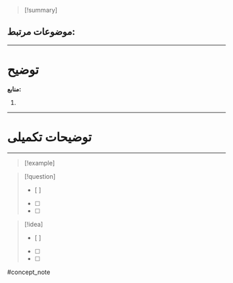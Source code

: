 
> [!summary]
>



**موضوعات مرتبط:**
- 




---
# توضیح













**منابع:**

1. 


---

# توضیحات تکمیلی








---

> [!example] 
> 




> [!question] 
>- [ ] 
>- [ ]  
>- [ ] 


> [!idea] 
> - [ ] 
>- [ ] 
>- [ ] 

#concept_note

